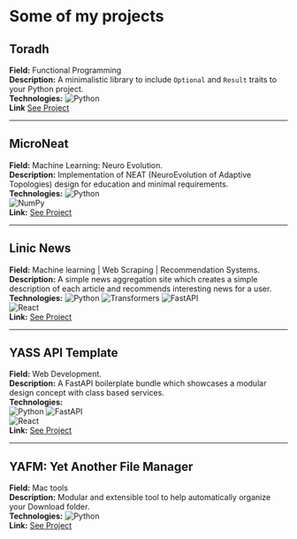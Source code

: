 # Some of my projects

## Toradh
**Field:** Functional Programming  
**Description:** A minimalistic library to include `Optional` and `Result` traits to your Python project.  
**Technologies:** ![Python](https://img.shields.io/badge/-Python-3572A5?logo=python&logoColor=white&style=flat-square)  
**Link** [See Project](https://github.com/levensworth/toradh)

---

## MicroNeat
**Field:** Machine Learning: Neuro Evolution.  
**Description:** Implementation of NEAT (NeuroEvolution of Adaptive Topologies) design for education and minimal requirements.  
**Technologies:** 
![Python](https://img.shields.io/badge/-Python-3572A5?logo=python&logoColor=white&style=flat-square)  
![NumPy](https://img.shields.io/badge/-NumPy-013243?style=flat&logo=numpy&logoColor=white)  
**Link:** [See Project](https://github.com/levensworth/MicroNeat)  

---

## Linic News
**Field:** Machine learning | Web Scraping | Recommendation Systems.  
**Description:** A simple news aggregation site which creates a simple description of each article and recommends interesting news for a user.  
**Technologies:** 
![Python](https://img.shields.io/badge/-Python-3572A5?logo=python&logoColor=white&style=flat-square)
![Transformers](https://img.shields.io/badge/transformers-blue)
![FastAPI](https://img.shields.io/badge/FastAPI-005571?style=for-the-badge&logo=fastapi&logoColor=white&style=flat-square)  
![React](https://shields.io/badge/react-black?logo=react&style=flat-square)  
**Link:** [See Project](https://github.com/levensworth/linic-news)  

---

## YASS API Template
**Field:** Web Development.  
**Description:** A FastAPI boilerplate bundle which showcases a modular design concept with class based services.  
**Technologies:**  
![Python](https://img.shields.io/badge/-Python-3572A5?logo=python&logoColor=white&style=flat-square)
![FastAPI](https://img.shields.io/badge/FastAPI-005571?style=for-the-badge&logo=fastapi&logoColor=white&style=flat-square)  
![React](https://shields.io/badge/react-black?logo=react&style=flat-square)  
**Link:** [See Project](https://github.com/yass-technologies/fastapi_template)  

---

## YAFM: Yet Another File Manager
**Field:** Mac tools  
**Description:** Modular and extensible tool to help automatically organize your Download folder.  
**Technologies:** ![Python](https://img.shields.io/badge/-Python-3572A5?logo=python&logoColor=white&style=flat-square)  
**Link:** [See Project](https://github.com/levensworth/YAFM)  
